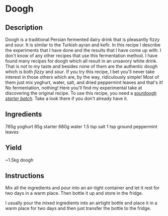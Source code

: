 # Doogh

## Description
Doogh is a traditional Persian fermented dairy drink that is pleasantly fizzy and sour. It is similar to the Turkish ayran and kefir. In this recipe I describe the experiments that I have done and the results that I have come up with. I don't know of any other recipes that use this fermentation method. I have found many recipes for doogh which all result in an unsavory white drink. That is not to my taste and besides none of them are the authentic doogh which is both _fizzy_ and _sour_. If you try this recipe, I bet you'll never take interest in those others which are, by the way, ridiculously simple! Most of them just mix yoghurt, water, salt, and dried peppermint leaves and that's it! No fermentation, nothing! Here you'll find my experimental take at discovering the original recipe. To use this recipe, you need a _[sourdoogh starter batch](Sourdoogh-Starter.md)_. Take a look there if you don't already have it.

## Ingredients
765g yoghurt
85g starter
680g water
1.5 tsp salt
1 tsp ground peppermint leaves

## Yield
~1.5kg doogh

## Instructions
Mix all the ingredients and pour into an air-tight container and let it rest for two days in a warm place. Then bottle it up and store in the fridge.

I usually pour the mixed ingredients into an airtight bottle and place it in a warm place for two days and then just transfer the bottle to the fridge.
